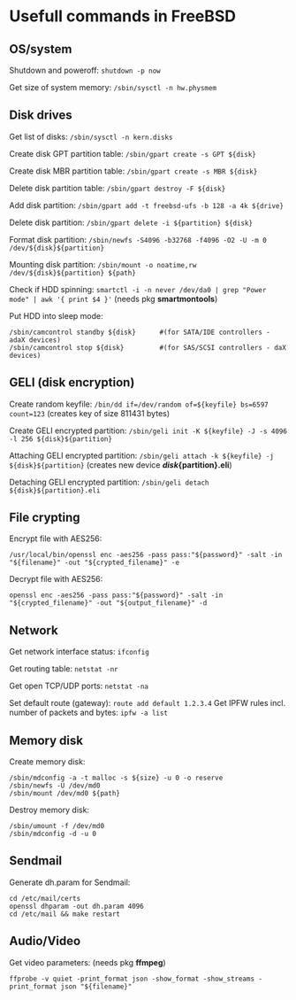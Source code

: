 Usefull commands in FreeBSD
===

OS/system
---
Shutdown and poweroff: `shutdown -p now`

Get size of system memory: `/sbin/sysctl -n hw.physmem`


Disk drives
---
Get list of disks: `/sbin/sysctl -n kern.disks`

Create disk GPT partition table: `/sbin/gpart create -s GPT ${disk}`

Create disk MBR partition table: `/sbin/gpart create -s MBR ${disk}`

Delete disk partition table: `/sbin/gpart destroy -F ${disk}`

Add disk partition: `/sbin/gpart add -t freebsd-ufs -b 128 -a 4k ${drive}`

Delete disk partition: `/sbin/gpart delete -i ${partition} ${disk}`

Format disk partition: `/sbin/newfs -S4096 -b32768 -f4096 -O2 -U -m 0 /dev/${disk}${partition}`

Mounting disk partition: `/sbin/mount -o noatime,rw /dev/${disk}${partition} ${path}`

Check if HDD spinning: `smartctl -i -n never /dev/da0 | grep "Power mode" | awk '{ print $4 }'` (needs pkg **smartmontools**)

Put HDD into sleep mode:
```
/sbin/camcontrol standby ${disk}      #(for SATA/IDE controllers - adaX devices)
/sbin/camcontrol stop ${disk}         #(for SAS/SCSI controllers - daX devices)
```


GELI (disk encryption)
---
Create random keyfile: `/bin/dd if=/dev/random of=${keyfile} bs=6597 count=123` (creates key of size 811431 bytes)

Create GELI encrypted partition: `/sbin/geli init -K ${keyfile} -J -s 4096 -l 256 ${disk}${partition}`

Attaching GELI encrypted partition: `/sbin/geli attach -k ${keyfile} -j ${disk}${partition}` (creates new device **${disk}${partition}.eli**)

Detaching GELI encrypted partition: `/sbin/geli detach ${disk}${partition}.eli`


File crypting
---
Encrypt file with AES256:
```
/usr/local/bin/openssl enc -aes256 -pass pass:"${password}" -salt -in "${filename}" -out "${crypted_filename}" -e
```

Decrypt file with AES256:
```
openssl enc -aes256 -pass pass:"${password}" -salt -in "${crypted_filename}" -out "${output_filename}" -d
```


Network
---
Get network interface status: `ifconfig`

Get routing table: `netstat -nr`

Get open TCP/UDP ports: `netstat -na`

Set default route (gateway): `route add default 1.2.3.4`
Get IPFW rules incl. number of packets and bytes: `ipfw -a list`


Memory disk
---
Create memory disk:
```
/sbin/mdconfig -a -t malloc -s ${size} -u 0 -o reserve
/sbin/newfs -U /dev/md0
/sbin/mount /dev/md0 ${path}
```

Destroy memory disk:
```
/sbin/umount -f /dev/md0
/sbin/mdconfig -d -u 0
```


Sendmail
---
Generate dh.param for Sendmail:
```
cd /etc/mail/certs
openssl dhparam -out dh.param 4096
cd /etc/mail && make restart
```


Audio/Video
---
Get video parameters: (needs pkg **ffmpeg**)
```
ffprobe -v quiet -print_format json -show_format -show_streams -print_format json "${filename}"
```

